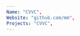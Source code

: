 ```yaml
--- 
Name: "CVVC", 
Website: "github.com/mm", 
Projects: "CVVC",
--- 
```

<!--lang:en--> 

<!--lang:es--] 

<!--lang:de--] 

<!--lang:fr--] 

<!--lang:pl--] 

<!--lang:uk--] 

[!--lang:*--> 